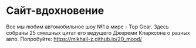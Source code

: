 # Сайт-вдохновение

Все мы любим автомобильное шоу №1 в мире - Top Gear.
Здесь собраны 25 смешных цитат его ведущего Джереми Кларксона
о разных авто. Попробуйте: https://mikhail-z.github.io/20_mood/
